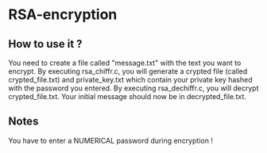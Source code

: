 # RSA-encryption
## How to use it ?
You need to create a file called "message.txt" with the text you want to encrypt.
By executing rsa_chiffr.c, you will generate a crypted file (called crypted_file.txt) and private_key.txt which contain your private key hashed with the password you entered.
By executing rsa_dechiffr.c, you will decrypt crypted_file.txt. Your initial message should now be in decrypted_file.txt.

## Notes
You have to enter a NUMERICAL password during encryption !
